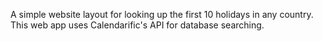 A simple website layout for looking up the first 10 holidays in any country. This web app uses Calendarific's API for database searching.
